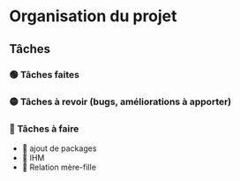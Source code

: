 # Organisation du projet


## Tâches 



### 🟢 Tâches faites

### 🟡 Tâches à revoir (bugs, améliorations à apporter)

### 🔴 Tâches à faire

- 🔴 ajout de packages
- 🔴 IHM
- 🔴 Relation mère-fille